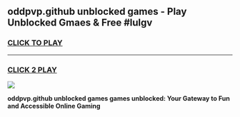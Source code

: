 
## oddpvp.github unblocked games - Play Unblocked Gmaes & Free #lulgv
<h3>
<a href="https://news.freeplayer.one?title=oddpvp.github_unblocked_games&ref=26F">CLICK TO PLAY</a></h3>
<hr>

<h3>
<a href="https://news.freeplayer.one?title=oddpvp.github_unblocked_games&ref=26F">CLICK 2 PLAY</a>
  
</h3>

<a href="https://news.freeplayer.one?title=oddpvp.github_unblocked_games&ref=26F/"><img src="https://clearcache.store/games.png"></a>


**oddpvp.github unblocked games games unblocked: Your Gateway to Fun and Accessible Online Gaming**

